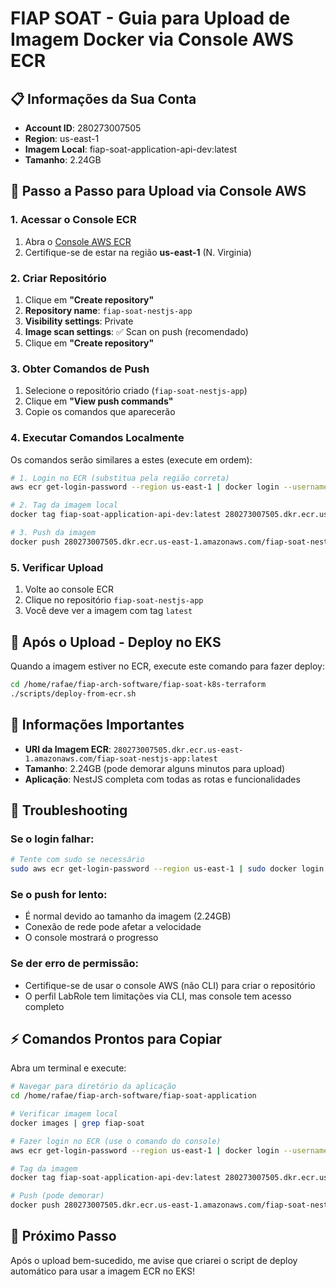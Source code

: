 # FIAP SOAT - Guia para Upload de Imagem Docker via Console AWS ECR

## 📋 Informações da Sua Conta
- **Account ID**: 280273007505
- **Region**: us-east-1
- **Imagem Local**: fiap-soat-application-api-dev:latest
- **Tamanho**: 2.24GB

## 🎯 Passo a Passo para Upload via Console AWS

### 1. Acessar o Console ECR
1. Abra o [Console AWS ECR](https://console.aws.amazon.com/ecr/repositories)
2. Certifique-se de estar na região **us-east-1** (N. Virginia)

### 2. Criar Repositório
1. Clique em **"Create repository"**
2. **Repository name**: `fiap-soat-nestjs-app`
3. **Visibility settings**: Private
4. **Image scan settings**: ✅ Scan on push (recomendado)
5. Clique em **"Create repository"**

### 3. Obter Comandos de Push
1. Selecione o repositório criado (`fiap-soat-nestjs-app`)
2. Clique em **"View push commands"**
3. Copie os comandos que aparecerão

### 4. Executar Comandos Localmente

Os comandos serão similares a estes (execute em ordem):

```bash
# 1. Login no ECR (substitua pela região correta)
aws ecr get-login-password --region us-east-1 | docker login --username AWS --password-stdin 280273007505.dkr.ecr.us-east-1.amazonaws.com

# 2. Tag da imagem local
docker tag fiap-soat-application-api-dev:latest 280273007505.dkr.ecr.us-east-1.amazonaws.com/fiap-soat-nestjs-app:latest

# 3. Push da imagem
docker push 280273007505.dkr.ecr.us-east-1.amazonaws.com/fiap-soat-nestjs-app:latest
```

### 5. Verificar Upload
1. Volte ao console ECR
2. Clique no repositório `fiap-soat-nestjs-app`
3. Você deve ver a imagem com tag `latest`

## 🚀 Após o Upload - Deploy no EKS

Quando a imagem estiver no ECR, execute este comando para fazer deploy:

```bash
cd /home/rafae/fiap-arch-software/fiap-soat-k8s-terraform
./scripts/deploy-from-ecr.sh
```

## 📝 Informações Importantes

- **URI da Imagem ECR**: `280273007505.dkr.ecr.us-east-1.amazonaws.com/fiap-soat-nestjs-app:latest`
- **Tamanho**: 2.24GB (pode demorar alguns minutos para upload)
- **Aplicação**: NestJS completa com todas as rotas e funcionalidades

## 🔧 Troubleshooting

### Se o login falhar:
```bash
# Tente com sudo se necessário
sudo aws ecr get-login-password --region us-east-1 | sudo docker login --username AWS --password-stdin 280273007505.dkr.ecr.us-east-1.amazonaws.com
```

### Se o push for lento:
- É normal devido ao tamanho da imagem (2.24GB)
- Conexão de rede pode afetar a velocidade
- O console mostrará o progresso

### Se der erro de permissão:
- Certifique-se de usar o console AWS (não CLI) para criar o repositório
- O perfil LabRole tem limitações via CLI, mas console tem acesso completo

## ⚡ Comandos Prontos para Copiar

Abra um terminal e execute:

```bash
# Navegar para diretório da aplicação
cd /home/rafae/fiap-arch-software/fiap-soat-application

# Verificar imagem local
docker images | grep fiap-soat

# Fazer login no ECR (use o comando do console)
aws ecr get-login-password --region us-east-1 | docker login --username AWS --password-stdin 280273007505.dkr.ecr.us-east-1.amazonaws.com

# Tag da imagem
docker tag fiap-soat-application-api-dev:latest 280273007505.dkr.ecr.us-east-1.amazonaws.com/fiap-soat-nestjs-app:latest

# Push (pode demorar)
docker push 280273007505.dkr.ecr.us-east-1.amazonaws.com/fiap-soat-nestjs-app:latest
```

## 🎉 Próximo Passo

Após o upload bem-sucedido, me avise que criarei o script de deploy automático para usar a imagem ECR no EKS!
